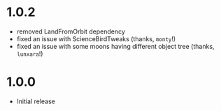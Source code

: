 # 1.0.2

- removed LandFromOrbit dependency
- fixed an issue with ScienceBirdTweaks (thanks, `monty`!)
- fixed an issue with some moons having different object tree (thanks, `lunxara`!)

# 1.0.0

- Initial release
